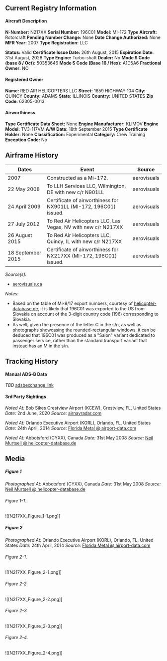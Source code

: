 ## Current Registry Information
#### Aircraft Description
**N-Number:** N217XX
**Serial Number:** 196C01
**Model:** MI-172
**Type Aircraft:** Rotorcraft
**Pending Number Change:** None
**Date Change Authorized:** None
**MFR Year:** 2007
**Type Registration:** LLC

**Status:** Valid
**Certificate Issue Date:** 26th August, 2015
**Expiration Date:** 31st August, 2028
**Type Engine:** Turbo-shaft
**Dealer:** No
**Mode S Code (base 8 / Oct):** 50353646
**Mode S Code (Base 16 / Hex):** A1D5A6
**Fractional Owner:** NO

#### Registered Owner
**Name:** RED AIR HELICOPTERS LLC
**Street:** 1659 HIGHWAY 104
**City:** QUINCY
**County:** ADAMS
**State:** ILLINOIS
**Country:** UNITED STATES
**Zip Code:** 62305-0013

#### Airworthiness
**Type Certificate Data Sheet:** None
**Engine Manufacturer:** KLIMOV
**Engine Model:** TV3-117VM
**A/W Date:** 18th September 2015
**Type Certificate Holder:** None
**Classification:** Experimental
**Category:** Crew Training
**Exception Code:** No

## Airframe History

| **Dates**         | **Event**                                                         | **Source**  |
| ----------------- | ----------------------------------------------------------------- | ----------- |
| 2007              | Constructed as a Mi-172.                                          | aerovisuals |
| 22 May 2008       | To LLH Services LLC, Wilmington, DE with new c/r N901LL           | aerovisuals |
| 24 April 2009     | Certificate of airworthiness for NX901LL (MI-172, 196C01) issued. | aerovisuals |
| 27 July 2012      | To Red Air Helicopters LLC, Las Vegas, NV with new c/r N217XX     | aerovisuals |
| 26 August 2015    | To Red Air Helicopters LLC, Quincy, IL with new c/r N217XX        | aerovisuals |
| 18 September 2015 | Certificate of airworthiness for NX217XX (MI-172, 196C01) issued. | aerovisuals |
*Source(s):*
- [aerovisuals.ca](https://www.aerialvisuals.ca/AirframeDossier.php?Serial=11647)

*Notes:*
- Based on the table of Mi-8/17 export numbers, courtesy of [helicopter-database.de](https://www.helicopter-database.de/mi8-export-numbers.php), it is likely that 196C01 was exported to the US from Slovakia on account of the 3-digit country code (196) corresponding to Slovakia. 
- As well, given the presence of the letter C in the s/n, as well as photographs showcasing the rounded-rectangular windows, it can be deduced that 196C01 was produced as a "Salon" variant dedicated to passenger service, rather than the standard transport variant that instead has an M in the s/n.

## Tracking History
#### Manual ADS-B Data
*TBD*
[adsbexchange link](https://globe.adsbexchange.com/?icao=a1d5a6)

#### 3rd Party Sightings
*Noted At:* Bob Sikes Crestview Airport (KCEW), Crestview, FL, United States
*Date:* 2nd June, 2020
*Source:* [airnavradar.com](https://www.airnavradar.com/data/mode-s/A1D5A6)

*Noted At:* Orlando Executive Airport (KORL), Orlando, FL, United States
*Date:* 24th April, 2014
*Source:* [Florida Metal @ airport-data.com](https://airport-data.com/aircraft/N217XX.html)

*Noted At:* Abbotsford (CYXX), Canada
*Date:* 31st May 2008
*Source:* [Neil Murtsell @ helicopter-database.de](https://www.helicopter-database.de/open.photo.php?idphoto=2603)

## Media
##### Figure 1
*Photographed At:* Abbotsford (CYXX), Canada
*Date:* 31st May 2008
*Source:* [Neil Murtsell @ helicopter-database.de](https://www.helicopter-database.de/open.photo.php?idphoto=2603)
###### Figure 1-1.
![[N217XX_Figure_1-1.png]]
##### Figure 2
*Photographed At:* Orlando Executive Airport (KORL), Orlando, FL, United States
*Date:* 24th April, 2014
*Source:* [Florida Metal @ airport-data.com](https://airport-data.com/aircraft/N217XX.html)
###### Figure 2-1.
![[N217XX_Figure_2-1.png]]
###### Figure 2-2.
![[N217XX_Figure_2-2.png]]
###### Figure 2-3.
![[N217XX_Figure_2-3.png]]
###### Figure 2-4.
![[N217XX_Figure_2-4.png]]